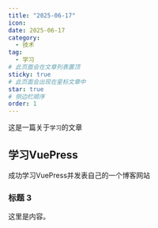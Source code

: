 ```yaml
---
title: "2025-06-17"
icon: 
date: 2025-06-17
category:
  - 技术
tag:
  - 学习
# 此页面会在文章列表置顶
sticky: true
# 此页面会出现在星标文章中
star: true
# 侧边栏顺序
order: 1
---
```


这是一篇关于`学习`的文章

<!-- more -->


## 学习VuePress

成功学习VuePress并发表自己的一个博客网站

### 标题 3

这里是内容。
